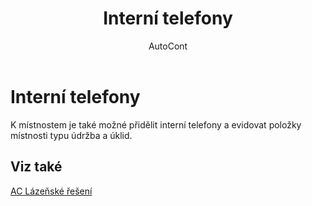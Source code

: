﻿---
    title: "Interní telefony"
    author: AutoCont
    ms.date: 04/30/2018
    ms.topic: article
    ms.prod: dynamics-nav-2017
    ms.contentlocale: cs-cz
    ms.lasthandoff: 04/30/2018
---

# Interní telefony

K místnostem je také možné přidělit interní telefony a evidovat položky místnosti typu údržba a úklid. 


## <a name="see-also"></a>Viz také
[AC Lázeňské řešení](ac-spa-solution.md)